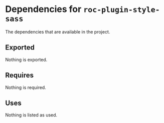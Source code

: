 # Dependencies for `roc-plugin-style-sass`

The dependencies that are available in the project.

## Exported
Nothing is exported.

## Requires
Nothing is required.

## Uses
Nothing is listed as used.
